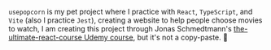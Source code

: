 `usepopcorn` is my pet project where I practice with `React`, `TypeScript`, and `Vite` (also I practice `Jest`), creating a website to help people choose movies to watch, I am creating this project through Jonas Schmedtmann's [the-ultimate-react-course Udemy course](https://www.udemy.com/course/the-ultimate-react-course), but it's not a copy-paste. 🍿
